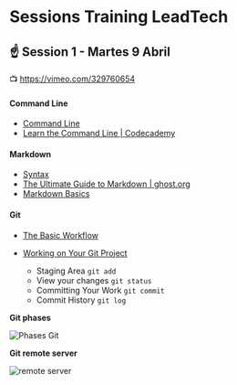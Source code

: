 # Sessions Training LeadTech

## ️☝️ Session 1 - Martes 9 Abril

📺 https://vimeo.com/329760654

#### Command Line
- [Command Line](https://learncodethehardway.org/unix/)
- [Learn the Command Line | Codecademy](https://www.codecademy.com/learn/learn-the-command-line)

#### Markdown

- [Syntax](https://daringfireball.net/projects/markdown/syntax) 
- [The Ultimate Guide to Markdown | ghost.org](https://blog.ghost.org/markdown/)
- [Markdown Basics](https://markdown-guide.readthedocs.io/en/latest/basics.html)


#### Git

- [The Basic Workflow](https://www.diigo.com/annotated/764ae16d5daaedb69897f996b9546579)


- [Working on Your Git Project](https://www.git-tower.com/learn/git/ebook/command-line/basics/working-on-your-project#start)
    - Staging Area `git add`
    - View your changes `git status`
    - Committing Your Work `git commit`
    - Commit History `git log`


**Git phases**

![Phases Git](https://trainings-juanmaguitar.github.io/bootcamp-september2017/img/staging-area-file-status.png)


**Git remote server**

![remote server](https://trainings-juanmaguitar.github.io/bootcamp-september2017/img/basic-remote-workflow.png)
